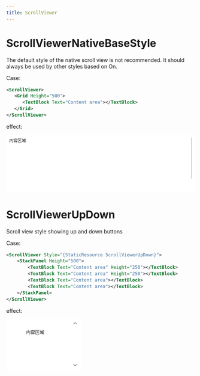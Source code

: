 ```yaml
---
title: ScrollViewer
---
```


# ScrollViewerNativeBaseStyle

The default style of the native scroll view is not recommended. It should always be used by other styles based on On.

Case:

```xml
<ScrollViewer>
   <Grid Height="500">
      <TextBlock Text="Content area"></TextBlock>
   </Grid>
</ScrollViewer>
```

effect:

![ScrollViewer.DefaultStyle](https://raw.githubusercontent.com/HandyOrg/HandyOrgResource/master/HandyControl/Doc/native_controls/ScrollViewer.DefaultStyle.png)

# ScrollViewerUpDown

Scroll view style showing up and down buttons

Case:

```xml
<ScrollViewer Style="{StaticResource ScrollViewerUpDown}">
    <StackPanel Height="500">
        <TextBlock Text="Content area" Height="250"></TextBlock>
        <TextBlock Text="Content area" Height="250"></TextBlock>
        <TextBlock Text="Content area"></TextBlock>
        <TextBlock Text="Content area"></TextBlock>
    </StackPanel>
</ScrollViewer>
```

effect:

![ScrollViewer.UpDownStyle](https://raw.githubusercontent.com/HandyOrg/HandyOrgResource/master/HandyControl/Doc/native_controls/ScrollViewer.UpDownStyle.png)
